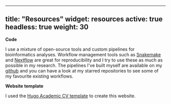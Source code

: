 
---
title: "Resources"
widget: resources
active: true
headless: true
weight: 30
---

**Code**

I use a mixture of open-source tools and custom pipelines for bioinformatics analyses. Workflow management tools such as [Snakemake](https://snakemake.github.io/) and [Nextflow](https://www.nextflow.io/) are great for reproducibility and I try to use these as much as possible in my research. The pipelines I've built myself are available on my [github](https://github/abbyevewilliams) and you can have a look at my starred repositories to see some of my favourite existing workflows.

**Website template**

I used the [Hugo Academic CV template](https://docs.hugoblox.com/tutorial/resume/) to create this website.